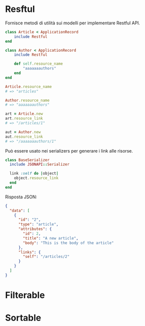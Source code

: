 # Resftul

Fornisce metodi di utilità sui modelli per implementare Restful API.

```ruby
class Article < ApplicationRecord
    include Restful
end

class Author < ApplicationRecord
    include Restful

    def self.resource_name
        "aaaaaaauthors"
    end
end

```

```ruby
Article.resource_name
# => "articles"

Author.resource_name
# => "aaaaaaauthors"

art = Article.new
art.resource_link
# => "/articles/1"

aut = Author.new
aut.resource_link
# => "/aaaaaaauthors/1"
```

Può essere usato nei serializers per generare i link alle risorse.

```ruby
class BaseSerializer
  include JSONAPI::Serializer

  link :self do |object|
    object.resource_link
  end
end
```

Risposta JSON:

```json
{
  "data": [
    {
      "id": "2",
      "type": "article",
      "attributes": {
        "id": 2,
        "title": "A new article",
        "body": "This is the body of the article"
      },
      "links": {
        "self": "/articles/2"
      }
    }
  ]
}
```

# Filterable

# Sortable
